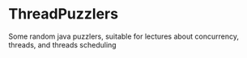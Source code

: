# ThreadPuzzlers
Some random java puzzlers, suitable for lectures about concurrency, threads, and threads scheduling
